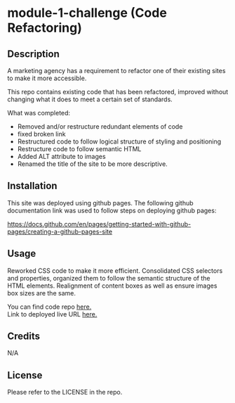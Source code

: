 # module-1-challenge (Code Refactoring)
## Description


A marketing agency has a requirement to refactor one of their existing sites to make it more accessible.

This repo contains existing code that has been refactored, improved without changing what it does to meet a certain set of standards.

What was completed:

- Removed and/or restructure redundant elements of code
- fixed broken link
- Restructured code to follow logical structure of styling and positioning 
- Restructure code to follow semantic HTML
- Added ALT attribute to images 
- Renamed the title of the site to be more descriptive. 


## Installation

This site was deployed using github pages. 
The following github documentation link was used to follow steps on deploying github pages: 

https://docs.github.com/en/pages/getting-started-with-github-pages/creating-a-github-pages-site


## Usage

Reworked CSS code to make it more efficient. Consolidated CSS selectors and properties, organized them to follow the semantic structure of the HTML elements. Realignment of content boxes as well as ensure images box sizes are the same. 





You can find code repo [here.](https://github.com/grosario1/module-1-challenge) \
Link to deployed live URL [here.](https://grosario1.github.io/module-1-challenge/) 

## Credits

N/A

## License

Please refer to the LICENSE in the repo.
